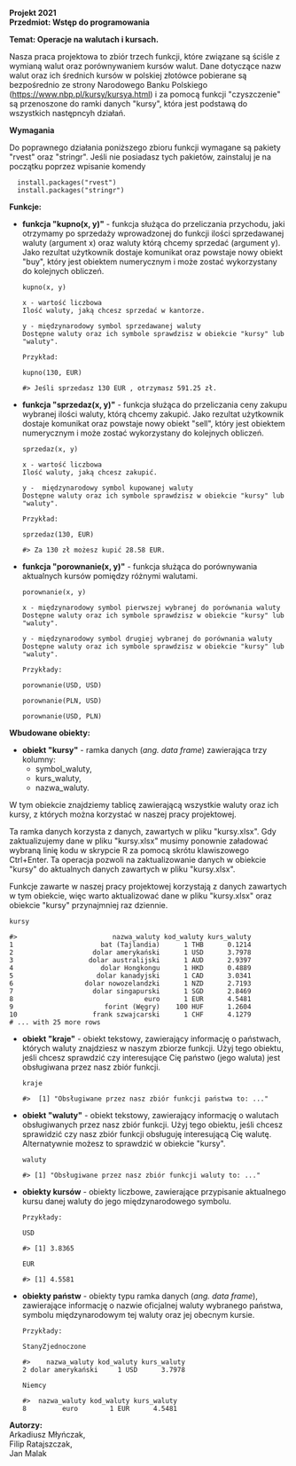 <b>Projekt 2021<br>
Przedmiot: Wstęp do programowania <br>

Temat: Operacje na walutach i kursach. </b><br>

Nasza praca projektowa to zbiór trzech funkcji, które związane są ściśle z wymianą walut oraz porównywaniem kursów walut. Dane dotyczące nazw walut oraz ich średnich kursów w polskiej złotówce pobierane są bezpośrednio ze strony Narodowego Banku Polskiego (https://www.nbp.pl/kursy/kursya.html) i za pomocą funkcji "czyszczenie" są przenoszone do ramki danych "kursy", która jest podstawą do wszystkich następncyh działań. 

<b>Wymagania</b>

Do poprawnego działania poniższego zbioru funkcji wymagane są pakiety "rvest" oraz "stringr". Jeśli nie posiadasz tych pakietów, zainstaluj je na początku poprzez wpisanie komendy 
          
      install.packages("rvest")
      install.packages("stringr")

<b>Funkcje:</b>

- <b>funkcja "kupno(x, y)"</b> - funkcja służąca do przeliczania przychodu, jaki otrzymamy po sprzedaży wprowadzonej do funkcji ilości sprzedawanej waluty (argument x) oraz waluty którą chcemy sprzedać (argument y). Jako rezultat użytkownik dostaje komunikat oraz powstaje nowy obiekt "buy", który jest obiektem numerycznym i może zostać wykorzystany do kolejnych obliczeń.  <br>

      kupno(x, y)
      
      x - wartość liczbowa
      Ilość waluty, jaką chcesz sprzedać w kantorze.
      
      y - międzynarodowy symbol sprzedawanej waluty
      Dostępne waluty oraz ich symbole sprawdzisz w obiekcie "kursy" lub "waluty".
      
      Przykład:
          
      kupno(130, EUR)
      
      #> Jeśli sprzedasz 130 EUR , otrzymasz 591.25 zł.
      
- <b>funkcja "sprzedaz(x, y)"</b> - funkcja służąca do przeliczania ceny zakupu wybranej ilości waluty, którą chcemy zakupić. Jako rezultat użytkownik dostaje komunikat oraz powstaje nowy obiekt "sell", który jest obiektem numerycznym i może zostać wykorzystany do kolejnych obliczeń. <br>

      sprzedaz(x, y)
      
      x - wartość liczbowa
      Ilość waluty, jaką chcesz zakupić.
      
      y -  międzynarodowy symbol kupowanej waluty
      Dostępne waluty oraz ich symbole sprawdzisz w obiekcie "kursy" lub "waluty".
      
      Przykład:  
          
      sprzedaz(130, EUR) 
      
      #> Za 130 zł możesz kupić 28.58 EUR.
      
- <b>funkcja "porownanie(x, y)"</b> - funkcja służąca do porównywania aktualnych kursów pomiędzy różnymi walutami. <br>
      
      porownanie(x, y)
      
      x - międzynarodowy symbol pierwszej wybranej do porównania waluty
      Dostępne waluty oraz ich symbole sprawdzisz w obiekcie "kursy" lub "waluty".
      
      y - międzynarodowy symbol drugiej wybranej do porównania waluty
      Dostępne waluty oraz ich symbole sprawdzisz w obiekcie "kursy" lub "waluty".
      
      Przykłady:
      
      porownanie(USD, USD) 
          
      porownanie(PLN, USD)
          
      porownanie(USD, PLN)

<b>Wbudowane obiekty:</b><br>

- <b>obiekt "kursy"</b> - ramka danych (<i>ang. data frame</i>) zawierająca trzy kolumny:<br>
  - symbol_waluty,<br>
  - kurs_waluty,<br>
  - nazwa_waluty.<br>
  
W tym obiekcie znajdziemy tablicę zawierającą wszystkie waluty oraz ich kursy, z których można korzystać w naszej pracy projektowej.<br>

Ta ramka danych korzysta z danych, zawartych w pliku "kursy.xlsx". Gdy zaktualizujemy dane w pliku "kursy.xlsx" musimy ponownie załadować wybraną linię kodu w skrypcie R za pomocą skrótu klawiszowego Ctrl+Enter. Ta operacja pozwoli na zaktualizowanie danych w obiekcie "kursy" do aktualnych danych zawartych w pliku "kursy.xlsx". <br>

Funkcje zawarte w naszej pracy projektowej korzystają z danych zawartych w tym obiekcie, więc warto aktualizować dane w pliku "kursy.xlsx" oraz obiekcie "kursy" przynajmniej raz dziennie. <br>

    kursy
    
    #>                        nazwa_waluty kod_waluty kurs_waluty
    1                      bat (Tajlandia)      1 THB      0.1214
    2                    dolar amerykański      1 USD      3.7978
    3                   dolar australijski      1 AUD      2.9397
    4                      dolar Hongkongu      1 HKD      0.4889
    5                     dolar kanadyjski      1 CAD      3.0341
    6                  dolar nowozelandzki      1 NZD      2.7193
    7                    dolar singapurski      1 SGD      2.8469
    8                                 euro      1 EUR      4.5481
    9                       forint (Węgry)    100 HUF      1.2604
    10                   frank szwajcarski      1 CHF      4.1279
    # ... with 25 more rows
      
- <b>obiekt "kraje"</b> - obiekt tekstowy, zawierający informację o państwach, których waluty znajdziesz w naszym zbiorze funkcji.  Użyj tego obiektu, jeśli chcesz sprawdzić czy interesujące Cię państwo (jego waluta) jest obsługiwana przez nasz zbiór funkcji. <br>
      
      kraje
    
      #>  [1] "Obsługiwane przez nasz zbiór funkcji państwa to: ..."

- <b>obiekt "waluty"</b> - obiekt tekstowy, zawierający informację o walutach obsługiwanych przez nasz zbiór funkcji. Użyj tego obiektu, jeśli chcesz sprawidzić czy nasz zbiór funkcji obsługuję interesującą Cię walutę. Alternatywnie możesz to sprawdzić w obiekcie "kursy". <br>

      waluty
      
      #> [1] "Obsługiwane przez nasz zbiór funkcji waluty to: ..."

- <b>obiekty kursów</b> - obiekty liczbowe, zawierające przypisanie aktualnego kursu danej waluty do jego międzynarodowego symbolu. <br>

      Przykłady:
      
      USD 
      
      #> [1] 3.8365
      
      EUR
      
      #> [1] 4.5581

- <b>obiekty państw</b> - obiekty typu ramka danych (<i>ang. data frame</i>), zawierające informację o nazwie oficjalnej waluty wybranego państwa, symbolu międzynarodowym tej waluty oraz jej obecnym kursie. <br>

      Przykłady:
      
      StanyZjednoczone
      
      #>    nazwa_waluty kod_waluty kurs_waluty
      2 dolar amerykański     1 USD      3.7978
      
      Niemcy
      
      #>  nazwa_waluty kod_waluty kurs_waluty
      8         euro        1 EUR      4.5481

<b>Autorzy: </b><br>
Arkadiusz Młyńczak, <br>
Filip Ratajszczak, <br>
Jan Malak <br>
